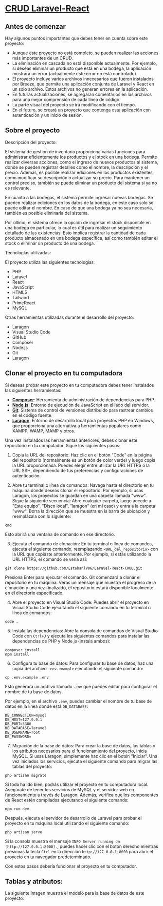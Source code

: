 <p align="center"><a href="https://laravel.com" target="_blank"><h1 width="400">CRUD Laravel-React</h1></a></p>

## Antes de comenzar

Hay algunos puntos importantes que debes tener en cuenta sobre este proyecto:

- Aunque este proyecto no está completo, se pueden realizar las acciones más importantes de un CRUD.
- La eliminación en cascada no está disponible actualmente. Por ejemplo, si deseas eliminar un producto que está en una bodega, la aplicación mostrará un error (actualmente este error no está controlado).
- El proyecto incluye varios archivos innecesarios que fueron instalados por Breeze, que permite una aplicación conjunta de Laravel y React en un solo archivo. Estos archivos no generan errores en la aplicación.
- En futuras actualizaciones, se agregarán comentarios en los archivos para una mejor comprensión de cada línea de código.
- La parte visual del proyecto se irá modificando con el tiempo.
- En el futuro, se creará un proyecto que contenga esta aplicación con autenticación y un inicio de sesión.


## Sobre el proyecto

Descripción del proyecto:

El sistema de gestión de inventario proporciona varias funciones para administrar eficientemente los productos y el stock en una bodega. Permite realizar diversas acciones, como el ingreso de nuevos productos al sistema, donde se pueden registrar detalles como el nombre, la descripción y el precio. Además, es posible realizar ediciones en los productos existentes, como modificar su descripción o actualizar su precio. Para mantener un control preciso, también se puede eliminar un producto del sistema si ya no es relevante.

En cuanto a las bodegas, el sistema permite ingresar nuevas bodegas. Se pueden realizar ediciones en los datos de la bodega, en este caso solo se puede editar el nombre. En caso de que una bodega ya no sea necesaria, también es posible eliminarla del sistema.

Por último, el sistema ofrece la opción de ingresar el stock disponible en una bodega en particular, lo cual es útil para realizar un seguimiento detallado de las existencias. Esto implica registrar la cantidad de cada producto almacenado en una bodega específica, así como también editar el stock o eliminar un producto de una bodega.

Tecnologías utilizadas:

El proyecto utiliza las siguientes tecnologías:

- PHP
- Laravel
- React
- JavaScript
- HTML5
- Tailwind
- PrimeReact
- MySQL

Otras herramientas utilizadas durante el desarrollo del proyecto:

- Laragon
- Visual Studio Code
- GitHub
- Composer
- Node.js
- Git
- Laragon


## Clonar el proyecto en tu computadora

Si deseas probar este proyecto en tu computadora debes tener instalados las siguientes herramientas:

- **[Composer](https://getcomposer.org/)**: Herramienta de administración de dependencias para PHP.
- **[Node.js](https://nodejs.org/es)**: Entorno de ejecución de JavaScript en el lado del servidor.
- **[Git](https://git-scm.com/)**: Sistema de control de versiones distribuido para rastrear cambios en el código fuente.
- **[Laragon](https://laragon.org/)**: Entorno de desarrollo local para proyectos PHP en Windows, que proporciona una alternativa a herramientas populares como XAMPP, WAMP, MAMP y otros.

Una vez instalados las herramientas anteriores, debes clonar este repositorio en tu computador. Sigue los siguientes pasos:

1. Copia la URL del repositorio: Haz clic en el botón "Code" en la página del repositorio (normalmente es un botón de color verde) y luego copia la URL proporcionada. Puedes elegir entre utilizar la URL HTTPS o la URL SSH, dependiendo de tus preferencias y configuraciones de autenticación.

2. Abre tu terminal o línea de comandos: Navega hasta el directorio en tu máquina donde deseas clonar el repositorio. Por ejemplo, si usas Laragon, los proyectos se guardan en una carpeta llamada "www". Sigue la siguiente secuencia: Abre cualquier carpeta, luego accede a "Este equipo", "Disco local", "laragon" (en mi caso) y entra a la carpeta "www". Borra la dirección que se muestra en la barra de ubicación y reemplázala con lo siguiente:
```
cmd
```
Esto abrirá una ventana de comando en ese directorio.

3. Ejecuta el comando de clonación: En tu terminal o línea de comandos, ejecuta el siguiente comando, reemplazando `<URL_del_repositorio>` con la URL que copiaste anteriormente. Por ejemplo, si estás utilizando la URL HTTPS, el comando se vería así:
```
git clone https://github.com/Estebanlv06/Laravel-React-CRUD.git
```
Presiona Enter para ejecutar el comando. Git comenzará a clonar el repositorio en tu máquina. Verás un mensaje que muestra el progreso de la clonación y una vez finalizado, el repositorio estará disponible localmente en el directorio especificado.

4. Abre el proyecto en Visual Studio Code: Puedes abrir el proyecto en Visual Studio Code ejecutando el siguiente comando en tu terminal o línea de comandos:
```
code .
```

5. Instala las dependencias: Abre la consola de comandos de Visual Studio Code con `Ctrl+J` y ejecuta los siguientes comandos para instalar las dependencias de PHP y Node.js (instala ambos):
```
composer install
npm install
```

6. Configura tu base de datos: Para configurar tu base de datos, haz una copia del archivo `.env.example` ejecutando el siguiente comando:
```
cp .env.example .env
```
Esto generará un archivo llamado `.env` que puedes editar para configurar el nombre de tu base de datos.

Por ejemplo, en el archivo `.env`, puedes cambiar el nombre de tu base de datos en la línea donde está `DB_DATABASE`:
```
DB_CONNECTION=mysql
DB_HOST=127.0.0.1
DB_PORT=3306
DB_DATABASE=laravel
DB_USERNAME=root
DB_PASSWORD=
```
7. Migración de la base de datos: Para crear la base de datos, las tablas y los atributos necesarios para el funcionamiento del proyecto, inicia MySQL. Si usas Laragon, simplemente haz clic en el botón "Iniciar". Una vez iniciados los servicios, ejecuta el siguiente comando para migrar las tablas del proyecto:
```
php artisan migrate
```
Si todo ha ido bien, podrás utilizar el proyecto en tu computadora local. Asegúrate de tener los servicios de MySQL y el servidor web en funcionamiento a través de Laragon. Además, verifica que los componentes de React estén compilados ejecutando el siguiente comando:
```
npm run dev
```
Después, ejecuta el servidor de desarrollo de Laravel para probar el proyecto en tu máquina local utilizando el siguiente comando:
```
php artisan serve
```
Si la consola muestra el mensaje `INFO Server running on [http://127.0.0.1:8000].`, puedes hacer clic con el botón derecho mientras presionas la tecla `Ctrl` en la dirección `http://127.0.0.1:8000` para abrir el proyecto en tu navegador predeterminado.

Con estos pasos debería funcionar el proyecto en tu computador.


## Tablas y atributos:

La siguiente imagen muestra el modelo para la base de datos de este proyecto:


